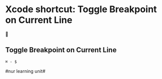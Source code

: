 # Xcode shortcut: Toggle Breakpoint on Current Line
🚀

## Toggle Breakpoint on Current Line

`⌘ - $`


#nur learning unit#